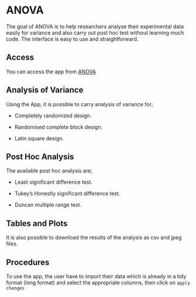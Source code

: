 
<!-- README.md is generated from README.Rmd. Please edit that file -->

# ANOVA

The goal of ANOVA is to help researchers analyse their experimental data
easily for variance and also carry out post hoc test without learning
much code. The interface is easy to use and straightforward.

## Access

You can access the app from
[ANOVA](https://blessing-oladoja.shinyapps.io/ANOVA/)

## Analysis of Variance

Using the App, it is possible to carry analysis of variance for;

-   Completely randomized design.

-   Randomised complete block design.

-   Latin square design.

## Post Hoc Analysis

The available post hoc analysis are;

-   Least significant difference test.

-   Tukey’s Honestly significant difference test.

-   Duncan multiple range test.

## Tables and Plots

It is also possible to download the results of the analysis as csv and
jpeg files.

## Procedures

To use the app, the user have to import their data which is already in a
tidy format (long format) and select the appropriate columns, then click
on `apply changes`
